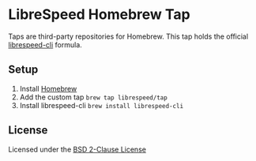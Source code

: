 # LibreSpeed Homebrew Tap

Taps are third-party repositories for Homebrew. This tap holds the official [librespeed-cli](https://github.com/librespeed/speedtest-cli) formula.

## Setup

1. Install [Homebrew](https://docs.brew.sh/Installation)
2. Add the custom tap `brew tap librespeed/tap`
3. Install librespeed-cli `brew install librespeed-cli`

## License

Licensed under the [BSD 2-Clause License](LICENSE)
